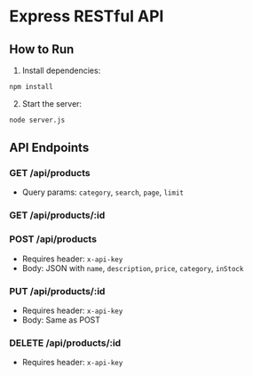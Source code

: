 # Express RESTful API

## How to Run

1. Install dependencies:
```bash
npm install
```

2. Start the server:
```bash
node server.js
```

## API Endpoints

### GET /api/products
- Query params: `category`, `search`, `page`, `limit`

### GET /api/products/:id

### POST /api/products
- Requires header: `x-api-key`
- Body: JSON with `name`, `description`, `price`, `category`, `inStock`

### PUT /api/products/:id
- Requires header: `x-api-key`
- Body: Same as POST

### DELETE /api/products/:id
- Requires header: `x-api-key`
